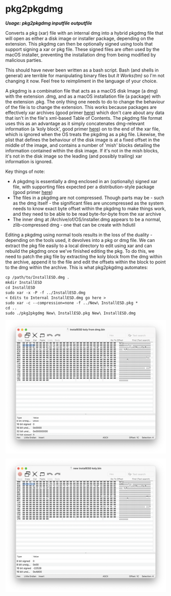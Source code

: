 # pkg2pkgdmg

***Usage: pkg2pkgdmg inputfile outputfile***

Converts a pkg (xar) file with an internal dmg into a hybrid pkgdmg file that will open as either a disk image or installer package, depending on the extension. This pkgdmg can then be optionally signed using tools that support signing a xar or pkg file. These signed files are often used by the macOS installer, preventing the installation dmg from being modified by malicious parties.

This should have never been written as a bash script. Bash (and shells in general) are terrible for manipulating binary files but *It Works(tm)* so I'm not changing it now. Feel free to reimpliment in the language of your choice.

A pkgdmg is a combination file that acts as a macOS disk Image (a dmg) with the extension .dmg, and as a macOS installation file (a package) with the extension .pkg. The only thing one needs to do to change the behaviour of the file is to change the extension. This works because packages are effectively xar archives (good primer [here](https://github.com/mackyle/xar/wiki/xarformat)) which don't care about any data that isn't in the file's xml-based Table of Contents. The pkgdmg file format uses this as an advantage as it simply concatenates dmg-relevant information (a 'koly block', good primer [here](http://newosxbook.com/DMG.html)) on to the end of the xar file, which is ignored when the OS treats the pkgdmg as a pkg file. Likewise, the plist that defines the behaviour of the disk image is at a fixed offset in the middle of the image, and contains a number of 'mish' blocks detailing the information contained within the disk image. If it's not in the mish blocks, it's not in the disk image so the leading (and possibly trailing) xar information is ignored.

Key things of note:

- A pkgdmg is essentially a dmg enclosed in an (optionally) signed xar file, with supporting files expected per a distribution-style package (good primer [here](http://s.sudre.free.fr/Stuff/Ivanhoe/FLAT.html))
- The files in a pkgdmg are not compressed. Though parts may be - such as the dmg itself - the significant files are uncompressed as the system needs to know exact byte offset within the pkgdmg to make things work, and they need to be able to be read byte-for-byte from the xar archive
- The inner dmg at /Archive/of/OS/installer.dmg appears to be a normal, zlib-compressed dmg - one that can be create with hdiutil

Editing a pkgdmg using normal tools results in the loss of the duality - depending on the tools used, it devolves into a pkg or dmg file. We can extract the pkg file easily to a local directory to edit using xar and can rebuild the pkgdmg once we've finished editing the pkg. To do this, we need to patch the pkg file by extracting the koly block from the dmg within the archive, append it to the file and edit the offsets within the block to point to the dmg within the archive. This is what pkg2pkgdmg automates:

    cp /path/to/InstallESD.dmg .
    mkdir InstallESD
    cd InstallESD
    sudo xar -x -P -f ../InstallESD.dmg
    < Edits to Internal InstallESD.dmg go here >
    sudo xar -c --compression=none -f ../New\ InstallESD.pkg *
    cd ..
    sudo ./pkg2pkgdmg New\ InstallESD.pkg New\ InstallESD.dmg

![](https://github.com/toru173/pkg2pkgdmg/blob/main/Images/InstallESD%20koly%20block.png)

![](https://github.com/toru173/pkg2pkgdmg/blob/main/Images/New%20InstallESD%20koly%20block.png)
